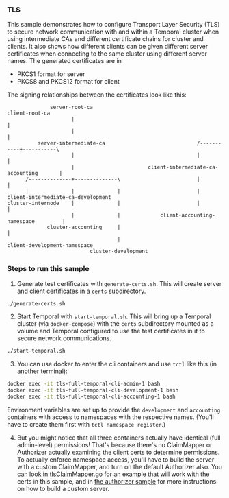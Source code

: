 ### TLS

This sample demonstrates how to configure Transport Layer Security (TLS) to secure network communication with and within a Temporal cluster when using intermediate CAs and different certificate chains for cluster and clients.
It also shows how different clients can be given different server certificates when connecting to the same cluster using different server names.
The generated certificates are in
  - PKCS1 format for server
  - PKCS8 and PKCS12 format for client

The signing relationships between the certificates look like this:

```
              server-root-ca                                       client-root-ca
                     |                                                    |
                     |                                                    |
          server-intermediate-ca                              /-----------+-----------\
                     |                                        |                       |
                     |                        client-intermediate-ca-accounting       |
      /--------------+--------------\                         |                       |
      |              |              |                         |       client-intermediate-ca-development
cluster-internode    |              |                         |                       |
                     |              |             client-accounting-namespace         |
             cluster-accounting     |                                                 |
                                    |                                   client-development-namespace
                           cluster-development
```

### Steps to run this sample

1. Generate test certificates with `generate-certs.sh`. This will create server and client certificates in a `certs` subdirectory.

```bash
./generate-certs.sh
```

2. Start Temporal with `start-temporal.sh`. This will bring up a Temporal cluster (via `docker-compose`) with the `certs` subdirectory mounted as a volume and Temporal configured to use the test certificates in it to secure network communications.

```bash
./start-temporal.sh
```

3. You can use docker to enter the cli containers and use `tctl` like this (in another terminal):

```bash
docker exec -it tls-full-temporal-cli-admin-1 bash
docker exec -it tls-full-temporal-cli-development-1 bash
docker exec -it tls-full-temporal-cli-accounting-1 bash
```

Environment variables are set up to provide the `development` and `accounting` containers with access to namespaces with the respective names.
(You'll have to create them first with `tctl namespace register`.)

4. But you might notice that all three containers actually have identical (full admin-level) permissions!
That's because there's no ClaimMapper or Authorizer actually examining the client certs to determine permissions.
To actually enforce namespace access, you'll have to build the server with a custom ClaimMapper, and turn on the default Authorizer also.
You can look in [tlsClaimMapper.go](./tlsClaimMapper.go) for an example that will work with the certs in this sample,
and in [the authorizer sample](../../extensibility/authorizer/) for more instructions on how to build a custom server.

